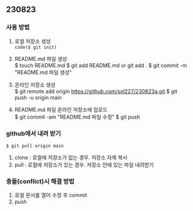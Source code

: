 ## 230823 ## 
### 사용 방법 ###
1. 로컬 저장소 생성 <br> 
`code($ git init)`

2. README.md 파일 생성 <br>
$ touch README.md
$ git add README.md or git add .
$ git commit -m "README.md 파일 생성"

3. 온라인 저장소 생성 <br>
$ git remote add origin https://github.com/sol227/230823a.git
$ git push -u origin main

4. README.md 파일 온라인 저장소에 업로드 <br>
$ git commit -am "README.md 파일 수정"
$ git push

### github에서 내려 받기 ###
`$ git pull origin main`

1. clone : 로컬에 저장소가 없는 경우. 저장소 자체 복사
2. pull : 로컬에 저장소가 있는 경우. 저장소 안에 있는 파일 내려받기

### 충돌(conflict)시 해결 방법 ###
1. 로컬 문서를 열어 수정 후 commit
2. push